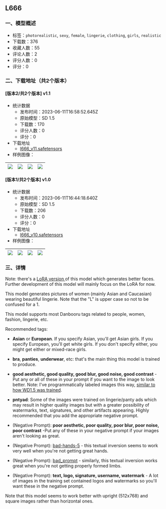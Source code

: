 ## L666
### 一、模型概述

- 标签：`photorealistic`, `sexy`, `female`, `lingerie`, `clothing`, `girls`, `realistic`
- 下载数：376
- 收藏人数：55
- 评论人数：2
- 评分人数：0
- 评分：0

### 二、下载地址（共2个版本）

#### [版本2/共2个版本] v1.1

- 统计数据
  - 发布时间：2023-06-11T16:58:52.645Z
  - 原始模型：SD 1.5
  - 下载数：170
  - 评分人数：0
  - 评分：0
- 下载地址
  - [l666_v11.safetensors](https://civitai.com/api/download/models/93957)
- 样例图像：

| <img src="https://image.civitai.com/xG1nkqKTMzGDvpLrqFT7WA/07265d9a-1189-4c3f-96be-74653754dda4/width=450/1111410.jpeg" /> | <img src="https://image.civitai.com/xG1nkqKTMzGDvpLrqFT7WA/9b940aa0-6473-49a9-97d2-51891a108335/width=450/1111404.jpeg" /> | <img src="https://image.civitai.com/xG1nkqKTMzGDvpLrqFT7WA/9a3dae3e-e02d-4d1a-bf5f-92acddf7beab/width=450/1111401.jpeg" /> | <img src="https://image.civitai.com/xG1nkqKTMzGDvpLrqFT7WA/c247583c-3d0f-4c8b-8a9f-a8ff7a96006c/width=450/1111403.jpeg" /> |
| ---- | ---- | ---- | ---- |

#### [版本1/共2个版本] v1.0

- 统计数据
  - 发布时间：2023-06-11T16:44:18.640Z
  - 原始模型：SD 1.5
  - 下载数：206
  - 评分人数：0
  - 评分：0
- 下载地址
  - [l666_v10.safetensors](https://civitai.com/api/download/models/86602)
- 样例图像：

| <img src="https://image.civitai.com/xG1nkqKTMzGDvpLrqFT7WA/c61cb279-c13d-4826-a2ed-7a5a79830efc/width=450/986789.jpeg" /> | <img src="https://image.civitai.com/xG1nkqKTMzGDvpLrqFT7WA/34b61c51-0f96-47ef-a77d-b0face9cde9a/width=450/986790.jpeg" /> | <img src="https://image.civitai.com/xG1nkqKTMzGDvpLrqFT7WA/49bfe2b9-11ff-4da5-b004-2d873bba9723/width=450/986791.jpeg" /> | <img src="https://image.civitai.com/xG1nkqKTMzGDvpLrqFT7WA/9431bf82-604b-4180-8ee7-3270c18b6f45/width=450/986796.jpeg" /> |
| ---- | ---- | ---- | ---- |


### 三、详情
<p>Note: there's a <a rel="ugc" href="https://civitai.com/models/90261/l666-lora">LoRA version </a>of this model which generates better faces.  Further development of this model will mainly focus on the LoRA for now.</p><p></p><p>This model generates pictures of women (mainly Asian and Caucasian) wearing beautiful lingerie. Note that the "L" is upper case so not to be confused for a 1.</p><p></p><p>This model supports most Danbooru tags related to people, women, fashion, lingerie, etc.</p><p>Recommended tags:</p><ul><li><p><strong>Asian</strong> or <strong>European</strong>. If you specify Asian, you'll get Asian girls. If you specify European, you'll get white girls. If you don't specify either, you might get either or mixed-race girls.</p></li><li><p><strong>bra</strong>, <strong>panties</strong>, <strong>underwear</strong>, etc: that's the main thing this model is trained to produce.</p></li><li><p><strong>good aesthetic, good quality, good blur, good noise, good contrast</strong> - Put any or all of these in your prompt if you want to the image to look better. Note: I've programmatically labeled images this way, <a target="_blank" rel="ugc" href="https://cafeai.notion.site/WD-1-5-Beta-Release-Notes-967d3a5ece054d07bb02cba02e8199b7">similar to how WD1.5 was trained</a>.</p></li><li><p><strong>pntyad</strong>: Some of the images were trained on lingerie/panty ads which may result in higher quality images but with a greater possibility of watermarks, text, signatures, and other artifacts appearing. Highly recommended that you add the appropriate negative prompt.</p></li><li><p>(Negative Prompt): <strong>poor aesthetic, poor quality, poor blur, poor noise, poor contrast</strong> -Put any of these in your negative prompt if your images aren't looking as great.</p></li><li><p>(Negative Prompt): <a target="_blank" rel="ugc" href="https://huggingface.co/yesyeahvh/bad-hands-5/tree/main">bad-hands-5</a> - this textual inversion seems to work very well when you're not getting great hands.</p></li><li><p>(Negative Prompt): <a target="_blank" rel="ugc" href="https://huggingface.co/datasets/Nerfgun3/bad_prompt/tree/main">bad_prompt</a> - similarly, this textual inversion works great when you're not getting properly formed limbs.</p></li><li><p>(Negative Prompt): <strong>text, logo, signature, username, watermark</strong> - A lot of images in the training set contained logos and watermarks so you'll want these in the negative prompt.</p></li></ul><p>Note that this model seems to work better with upright (512x768) and square images rather than horizontal ones.</p>